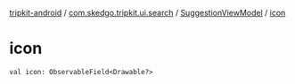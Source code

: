 [tripkit-android](../../index.md) / [com.skedgo.tripkit.ui.search](../index.md) / [SuggestionViewModel](index.md) / [icon](./icon.md)

# icon

`val icon: ObservableField<Drawable?>`